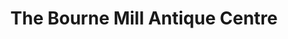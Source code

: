 ---
title: "The Bourne Mill Antique Centre"
url: /farnham/the-bourne-mill-antique-centre/
shop: antiques
---